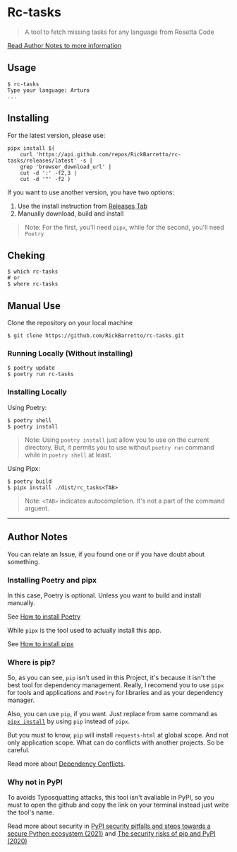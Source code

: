 # Rc-tasks

> A tool to fetch missing tasks for any language from Rosetta Code

[Read Author Notes to more information](#author-notes)

## Usage
```shell
$ rc-tasks
Type your language: Arturo
...
```

## Installing

For the latest version, please use:

```shell
pipx install $(
    curl 'https://api.github.com/repos/RickBarretto/rc-tasks/releases/latest' -s |
    grep 'browser_download_url' |
    cut -d ':' -f2,3 |
    cut -d '"' -f2 )
```

If you want to use another version, you have two options:
1. Use the install instruction from [Releases Tab][Releases]
2. Manually download, build and install

> Note: For the first, you'll need `pipx`,
> while for the second, you'll need `Poetry`

## Cheking
```shell
$ which rc-tasks
# or
$ where rc-tasks
```

## Manual Use

Clone the repository on your local machine

```shell
$ git clone https://github.com/RickBarretto/rc-tasks.git
```

### Running Locally (Without installing)

```shell
$ poetry update
$ poetry run rc-tasks
```

### Installing Locally

Using Poetry:

```shell
$ poetry shell
$ poetry install
```

> Note: Using `poetry install` just allow you to use
> on the current directory.
> But, it permits you to use without `poetry run` command
> while in `poetry shell` at least.


Using Pipx:

```shell
$ poetry build
$ pipx install ./dist/rc_tasks<TAB>
```

> Note: `<TAB>` indicates autocompletion.
> It's not a part of the command arguent.

---

## Author Notes

You can relate an Issue, if you found one
or if you have doubt about something.

### Installing Poetry and pipx

In this case, Poetry is optional.
Unless you want to build and install manually.

See [How to install Poetry][Poetry Installation]

While `pipx` is the tool used to actually install this app.

See [How to install pipx][pipx Installation]

### Where is pip?

So, as you can see, `pip` isn't used in this Project,
it's because it isn't the best tool for dependency management.
Really, I recomend you to use `pipx` for tools and applications
and `Poetry` for libraries and as your dependency manager.

Also, you can use `pip`, if you want.
Just replace from same command as [`pipx install`](#installing)
by using `pip` instead of `pipx`.

But you must to know, `pip` will install `requests-html`
at global scope. And not only application scope.
What can do conflicts with another projects. So be careful.

Read more about [Dependency Conflicts][pip #7744].

### Why not in PyPI

To avoids Typosquatting attacks, this tool isn't avaliable in PyPI,
so you must to open the github and copy the link on your terminal
instead just write the tool's name.

Read more about security in
[PyPI security pitfalls and steps towards
a secure Python ecosystem (2021)][Crane, 2021]
and
[The security risks of pip and PyPI (2020)][Garcia-Cabot, 2020]


[Releases]: https://github.com/RickBarretto/rc-tasks/releases/
[Poetry Installation]: https://python-poetry.org/docs/#installation
[pipx Installation]: https://pypa.github.io/pipx/installation/
[pip #7744]: https://github.com/pypa/pip/issues/7744
[Crane, 2021]: https://www.activestate.com/blog/pypi-security-pitfalls-and-steps-towards-a-secure-python-ecosystem/
[Garcia-Cabot, 2020]: https://carles-garcia.net/python/python_pip/